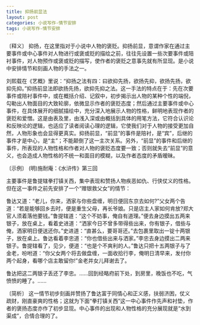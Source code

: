 ```yaml
---
title: 抑扬前显法
layout: post
categories: 小说写作-情节安排
tags: 小说写作-情节安排
---
```


〔释义〕 抑扬，在这里指对于小说中人物的褒贬。抑扬前显，意谓作家在通过主要事件或中心事件对人物进行或褒或贬的描绘之前，往往先设置一些次要事件或陪衬事件，对人物预作或褒或贬的描写，使作者的褒贬之意事先就有所显现。是小说中安排情节和刻画人物的手法之一。

刘熙载在《艺概》里说：“抑扬之法有四：曰欲抑先扬，欲扬先抑，欲扬先扬，欲抑先抑。”抑扬前显法即欲扬先扬，欲抑先抑之法。这一手法的特点在于：先在次要事件或陪衬事件中，或在概括介绍、记叙中，初步揭示出人物的某种个性的端倪，勾勒出人物面目的大致轮廓，依微显示作者的褒贬态度；然后通过主要事件或中心事件，在具体展开的细腻描绘中，充分深入地展示人物的性格，鲜明地表现作者的褒贬和爱憎。这是由表及里，由浅入深或由概括到具体的用笔方法，它符合认识论和反映论的逻辑，也适应了读者阅读心理的逻辑，它使我们对于人物的接受更加自然，人物形象也会显得更真实。抑扬前显，“前显”的事件是陪衬，是“宾”，后继的事件才是中心，是“主”；不能颠倒了这一主次关系。另外，“前显”的事件和后继的事件，所表现的人物性格和作者对人物的褒贬态度要一致；否则就失去“前显”的意义，也会造成人物性格的不统一和面目的模糊，以及作者态度的矛盾暧昧。

〔示例〕 (明)施耐庵：《水浒传》第三回

主要事件是鲁提辖拳打镇关西，集中表现和赞扬人物疾恶如仇、行侠仗义的性格。但在这一事件之前先安排了一个“赠银救父女”的情节：

鲁达又道：“老儿，你来，洒家与你些盘缠，明日便回东京去如何?”父女两个告道：“若是能够回乡去时，便是重生父母，再长爷娘。只是店主人家如何肯放?郑大官人须着落他要钱。”鲁提辖道：“这个不妨事，俺自有道理。”便去身边摸出五两来银子，放在桌上，看着史进道：“洒家今日不曾多带得些出来，你有银子，借些与俺，洒家明日便送还你。”史进道：“直甚么，要哥哥还。”去包裹里取出一锭十两银子，放在桌上。鲁达看着李忠道：“你也借些出来与洒家。”李忠去身边摸出二两来银子。鲁提辖看了，见少，便道：“也是个不爽利的人。”鲁达只把十五两银子与了金老，吩咐道：“你父女两个将去做盘缠，一面收拾行李，俺明日清早来，发付你两个起身，看哪个店主敢留你!”金老并女儿拜谢去了。

鲁达把这二两银子丢还了李忠。……回到经略府前下处，到房里，晚饭也不吃，气愤愤的睡了。……

〔简析〕 这一情节初步刻画并赞扬了鲁达富于同情心和正义感，扶弱济困，仗义疏财，刚直豪爽的性格；这就为下面“拳打镇关西”这一中心事件作先声和衬垫，作者的褒扬态度亦作了初步显现。中心事件的出现和人物性格的充分展现就是“水到渠成”，合情合理的了。 